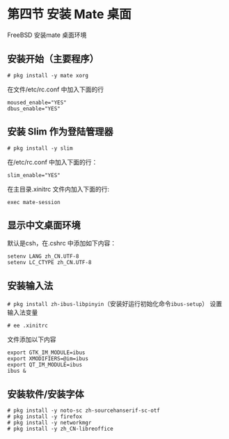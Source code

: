 # 第四节 安装 Mate 桌面

FreeBSD 安装mate 桌面环境

## 安装开始（主要程序）

`# pkg install -y mate xorg`

在文件/etc/rc.conf 中加入下面的行

```
moused_enable="YES"
dbus_enable="YES"
```

## 安装 Slim 作为登陆管理器

`# pkg install -y slim`

在/etc/rc.conf 中加入下面的行：

`slim_enable="YES"`

在主目录.xinitrc 文件内加入下面的行:

`exec mate-session`

## 显示中文桌面环境

默认是csh，在.cshrc 中添加如下内容：

```
setenv LANG zh_CN.UTF-8
setenv LC_CTYPE zh_CN.UTF-8
```

## 安装输入法

`# pkg install zh-ibus-libpinyin`（安装好运行初始化命令`ibus-setup`）
设置输入法变量

`# ee .xinitrc`

文件添加以下内容

```
export GTK_IM_MODULE=ibus
export XMODIFIERS=@im=ibus
export QT_IM_MODULE=ibus
ibus &
```

## 安装软件/安装字体

```
# pkg install -y noto-sc zh-sourcehanserif-sc-otf
# pkg install -y firefox
# pkg install -y networkmgr
# pkg install -y zh_CN-libreoffice
```
